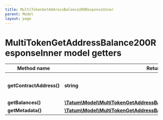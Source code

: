 ```yaml
---
title: MultiTokenGetAddressBalance200ResponseInner
parent: Model
layout: page
---
```


# MultiTokenGetAddressBalance200ResponseInner model getters

Method name | Return type | Description | Notes
------------ | ------------- | ------------- | -------------
**getContractAddress()** | **string** | Contract address of the Multi Token | [optional]
**getBalances()** | [**\Tatum\Model\MultiTokenGetAddressBalance200ResponseInnerBalancesInner[]**](../MultiTokenGetAddressBalance200ResponseInnerBalancesInner) |  | [optional]
**getMetadata()** | [**\Tatum\Model\MultiTokenGetAddressBalance200ResponseInnerMetadataInner[]**](../MultiTokenGetAddressBalance200ResponseInnerMetadataInner) |  | [optional]

